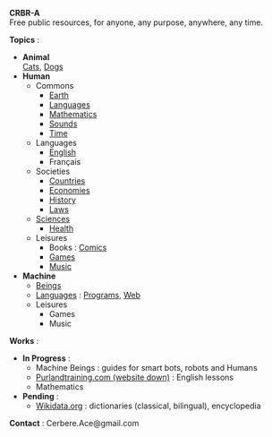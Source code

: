 **CRBR-A**  
Free public resources, for anyone, any purpose, anywhere, any time.  

**Topics** :  
+ **Animal**   
  [Cats](https://github.com/CRBR-A/AnimalCats), 
  [Dogs](https://github.com/CRBR-A/AnimalDogs)  
+ **Human**  
  + Commons  
    - [Earth](https://github.com/CRBR-A/HumanCommonsEarth)   
    - [Languages](https://github.com/CRBR-A/HumanCommonsLanguages)
    - [Mathematics](https://github.com/CRBR-A/HumanCommonsMathematics)  
    - [Sounds](https://github.com/CRBR-A/HumanCommonsSounds)  
    - [Time](https://github.com/CRBR-A/HumanCommonsTime)  
  + Languages  
    - [English](https://github.com/CRBR-A/HumanLanguagesEnglish)  
    - Français  
  + Societies 
    - [Countries](https://github.com/CRBR-A/HumanSocietiesCountries)  
    - [Economies](https://github.com/CRBR-A/HumanSocietiesEconomies)  
    - [History](https://github.com/CRBR-A/HumanSocietiesHistory)  
    - [Laws](https://github.com/CRBR-A/HumanSocietiesLaws)  
  + [Sciences](https://github.com/CRBR-A/HumanSciences)  
    - [Health](https://github.com/CRBR-A/HumanSciencesHealth)  
  + Leisures
    - Books : 
      [Comics](https://github.com/CRBR-A/HumanLeisuresBooksComics)  
    - [Games](https://github.com/CRBR-A/HumanLeisuresGames)  
    - [Music](https://github.com/CRBR-A/HumanLeisuresMusic)  
+ **Machine**  
  + [Beings](https://github.com/CRBR-A/MachineBeings)  
  + [Languages](https://github.com/CRBR-A/MachineLanguages) : 
    [Programs](https://github.com/CRBR-A/MachinePrograms), 
    [Web](https://github.com/CRBR-A/MachineProgramsWeb)  
  + Leisures  
    - Games  
    - Music  
  
**Works** :  
+ **In Progress** :   
  - Machine Beings : guides for smart bots, robots and Humans  
  - [Purlandtraining.com (website down)](https://purlandtraining.com/) : English lessons  
  - Mathematics  
+ **Pending** :  
  - [Wikidata.org](https://www.wikidata.org/) : dictionaries (classical, bilingual), encyclopedia  
  
**Contact** : 
<code><!-- &#x20; --></code>&#x43;&#x65;&#x72;&#x62;&#x65;&#x72;&#x65;<span><!-- &#x40; --></span>&#x2E;&#x41;&#x63;&#x65;<span><!-- &#x40; --></span>&#x40;&#x67;&#x6D;&#x61;<span><!-- &#x40; --></span>&#x69;<span><!-- &#x40; --></span>&#x6C;&#x2E;&#x63;&#x6F;&#x6D;<code><!-- &#x20; --></code>  
